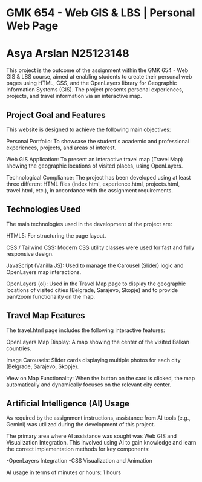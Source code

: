 # GMK 654 - Web GIS & LBS | Personal Web Page
# Asya Arslan N25123148

This project is the outcome of the assignment within the GMK 654 - Web GIS & LBS course, aimed at enabling students to create their personal web pages using HTML, CSS, and the OpenLayers library for Geographic Information Systems (GIS). The project presents personal experiences, projects, and travel information via an interactive map.

## Project Goal and Features

This website is designed to achieve the following main objectives:

Personal Portfolio: To showcase the student's academic and professional experiences, projects, and areas of interest.

Web GIS Application: To present an interactive travel map (Travel Map) showing the geographic locations of visited places, using OpenLayers.

Technological Compliance: The project has been developed using at least three different HTML files (index.html, experience.html, projects.html, travel.html, etc.), in accordance with the assignment requirements.

## Technologies Used

The main technologies used in the development of the project are:

HTML5: For structuring the page layout.

CSS / Tailwind CSS: Modern CSS utility classes were used for fast and fully responsive design.

JavaScript (Vanilla JS): Used to manage the Carousel (Slider) logic and OpenLayers map interactions.

OpenLayers (ol): Used in the Travel Map page to display the geographic locations of visited cities (Belgrade, Sarajevo, Skopje) and to provide pan/zoom functionality on the map.

## Travel Map Features

The travel.html page includes the following interactive features:

OpenLayers Map Display: A map showing the center of the visited Balkan countries.

Image Carousels: Slider cards displaying multiple photos for each city (Belgrade, Sarajevo, Skopje).

View on Map Functionality: When the button on the card is clicked, the map automatically and dynamically focuses on the relevant city center.

## Artificial Intelligence (AI) Usage

As required by the assignment instructions, assistance from AI tools (e.g., Gemini) was utilized during the development of this project.

The primary area where AI assistance was sought was Web GIS and Visualization Integration. This involved using AI to gain knowledge and learn the correct implementation methods for key components:

-OpenLayers Integration 
-CSS Visualization and Animation

AI usage in terms of minutes or hours: 1 hours
